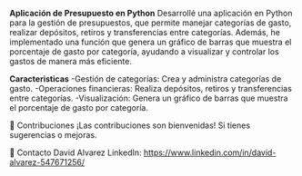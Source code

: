 **Aplicación de Presupuesto en Python**
Desarrollé una aplicación en Python para la gestión de presupuestos, que permite manejar categorías de gasto, realizar depósitos, retiros y transferencias entre categorías. 
Además, he implementado una función que genera un gráfico de barras que muestra el porcentaje de gasto por categoría, ayudando a visualizar y controlar los gastos de manera más eficiente.

**Caracteristicas**
  -Gestión de categorías: Crea y administra categorías de gasto.
  -Operaciones financieras: Realiza depósitos, retiros y transferencias entre categorías.
  -Visualización: Genera un gráfico de barras que muestra el porcentaje de gasto por categoría.

🤝 Contribuciones
¡Las contribuciones son bienvenidas! Si tienes sugerencias o mejoras.

📧 Contacto
David Alvarez
LinkedIn: https://www.linkedin.com/in/david-alvarez-547671256/
